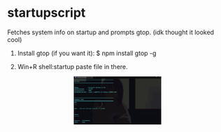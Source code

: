 # startupscript

 Fetches system info on startup and prompts gtop.
(idk thought it looked cool) 
 
 1) Install gtop (if you want it): $ npm install gtop -g
 
 2) Win+R shell:startup paste file in there.
 
 <p align="center">
  <img width="200" src="https://github.com/mooisonline/startupscript/blob/main/6102F.png">
</p>
